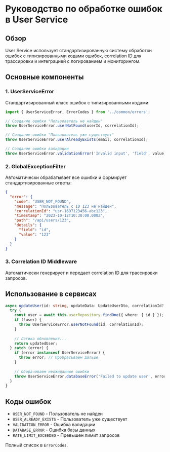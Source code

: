 # Руководство по обработке ошибок в User Service

## Обзор

User Service использует стандартизированную систему обработки ошибок с типизированными кодами ошибок, correlation ID для трассировки и интеграцией с логированием и мониторингом.

## Основные компоненты

### 1. UserServiceError

Стандартизированный класс ошибок с типизированными кодами:

```typescript
import { UserServiceError, ErrorCodes } from '../common/errors';

// Создание ошибки "Пользователь не найден"
throw UserServiceError.userNotFound(userId, correlationId);

// Создание ошибки "Пользователь уже существует"
throw UserServiceError.userAlreadyExists(email, correlationId);

// Создание ошибки валидации
throw UserServiceError.validationError('Invalid input', 'field', value, correlationId);
```

### 2. GlobalExceptionFilter

Автоматически обрабатывает все ошибки и формирует стандартизированные ответы:

```json
{
  "error": {
    "code": "USER_NOT_FOUND",
    "message": "Пользователь с ID 123 не найден",
    "correlationId": "usr-1697123456-abc123",
    "timestamp": "2023-10-12T10:30:00.000Z",
    "path": "/api/users/123",
    "details": {
      "field": "id",
      "value": "123"
    }
  }
}
```

### 3. Correlation ID Middleware

Автоматически генерирует и передает correlation ID для трассировки запросов.

## Использование в сервисах

```typescript
async updateUser(id: string, updateData: UpdateUserDto, correlationId?: string): Promise<User> {
  try {
    const user = await this.userRepository.findOne({ where: { id } });
    if (!user) {
      throw UserServiceError.userNotFound(id, correlationId);
    }
    
    // Логика обновления...
    return updatedUser;
  } catch (error) {
    if (error instanceof UserServiceError) {
      throw error; // Пробрасываем дальше
    }
    
    // Оборачиваем неожиданные ошибки
    throw UserServiceError.databaseError('Failed to update user', error, correlationId);
  }
}
```

## Коды ошибок

- `USER_NOT_FOUND` - Пользователь не найден
- `USER_ALREADY_EXISTS` - Пользователь уже существует  
- `VALIDATION_ERROR` - Ошибка валидации
- `DATABASE_ERROR` - Ошибка базы данных
- `RATE_LIMIT_EXCEEDED` - Превышен лимит запросов

Полный список в `ErrorCodes`.